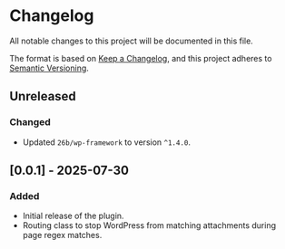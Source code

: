 # Changelog

All notable changes to this project will be documented in this file.

The format is based on [Keep a Changelog](https://keepachangelog.com/en/1.1.0/),
and this project adheres to [Semantic Versioning](https://semver.org/spec/v2.0.0.html).

## Unreleased

### Changed

- Updated `26b/wp-framework` to version `^1.4.0`.

## [0.0.1] - 2025-07-30

### Added

- Initial release of the plugin.
- Routing class to stop WordPress from matching attachments during page regex matches.
